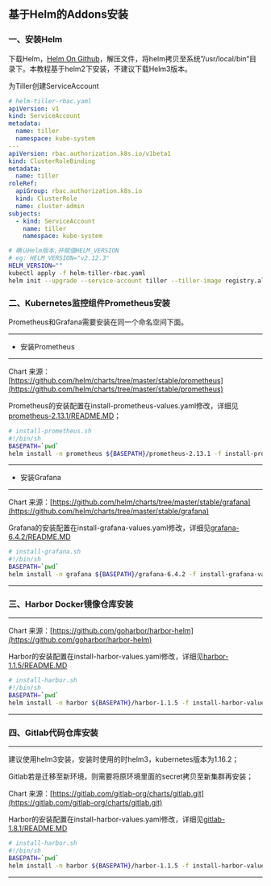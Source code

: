 ## 基于Helm的Addons安装

### 一、安装Helm

下载Helm，[Helm On Github](https://github.com/helm/helm/releases)，解压文件，将helm拷贝至系统”/usr/local/bin“目录下。本教程基于helm2下安装，不建议下载Helm3版本。

为Tiller创建ServiceAccount

```yaml
# helm-tiller-rbac.yaml
apiVersion: v1
kind: ServiceAccount
metadata:
  name: tiller
  namespace: kube-system
---
apiVersion: rbac.authorization.k8s.io/v1beta1
kind: ClusterRoleBinding
metadata:
  name: tiller
roleRef:
  apiGroup: rbac.authorization.k8s.io
  kind: ClusterRole
  name: cluster-admin
subjects:
  - kind: ServiceAccount
    name: tiller
    namespace: kube-system
```

```sh
# 确认Helm版本,并赋值HELM_VERSION
# eg: HELM_VERSION="v2.12.3"
HELM_VERSION=""
kubectl apply -f helm-tiller-rbac.yaml
helm init --upgrade --service-account tiller --tiller-image registry.aliyuncs.com/google_containers/tiller:${HELM_VERSION}  --stable-repo-url http://kubernetes.oss-cn-hangzhou.aliyuncs.com/charts/
```
### 二、Kubernetes监控组件Prometheus安装

Prometheus和Grafana需要安装在同一个命名空间下面。

***

- 安装Prometheus

***

Chart 来源：[https://github.com/helm/charts/tree/master/stable/prometheus](https://github.com/helm/charts/tree/master/stable/prometheus)

Prometheus的安装配置在install-prometheus-values.yaml修改，详细见[prometheus-2.13.1/README.MD](file://prometheus-2.13.1/README.MD)；

```sh
# install-prometheus.sh
#!/bin/sh
BASEPATH=`pwd`
helm install -n prometheus ${BASEPATH}/prometheus-2.13.1 -f install-prometheus-values.yaml --namespace=kube-monitor
```

***

- 安装Grafana

***
Chart 来源：[https://github.com/helm/charts/tree/master/stable/grafana](https://github.com/helm/charts/tree/master/stable/grafana)

Grafana的安装配置在install-grafana-values.yaml修改，详细见[grafana-6.4.2/README.MD](file://grafana-6.4.2/README.MD)

```sh
# install-grafana.sh
#!/bin/sh
BASEPATH=`pwd`
helm install -n grafana ${BASEPATH}/grafana-6.4.2 -f install-grafana-values.yaml --namespace=kube-monitor
```
***

### 三、Harbor Docker镜像仓库安装

***
Chart 来源：[https://github.com/goharbor/harbor-helm](https://github.com/goharbor/harbor-helm)

Harbor的安装配置在install-harbor-values.yaml修改，详细见[harbor-1.1.5/README.MD](file://harbor-1.1.5/README.MD)

```sh
# install-harbor.sh
#!/bin/sh
BASEPATH=`pwd`
helm install -n harbor ${BASEPATH}/harbor-1.1.5 -f install-harbor-values.yaml --namespace=harbor
```

***

### 四、Gitlab代码仓库安装

***
建议使用helm3安装，安装时使用的时helm3，kubernetes版本为1.16.2；

Gitlab若是迁移至新环境，则需要将原环境里面的secret拷贝至新集群再安装；

Chart 来源：[https://gitlab.com/gitlab-org/charts/gitlab.git](https://gitlab.com/gitlab-org/charts/gitlab.git)

Harbor的安装配置在install-harbor-values.yaml修改，详细见[gitlab-1.8.1/README.MD](file://gitlab-1.8.1/README.MD)

```sh
# install-harbor.sh
#!/bin/sh
BASEPATH=`pwd`
helm install -n harbor ${BASEPATH}/harbor-1.1.5 -f install-harbor-values.yaml --namespace=harbor
```

***

